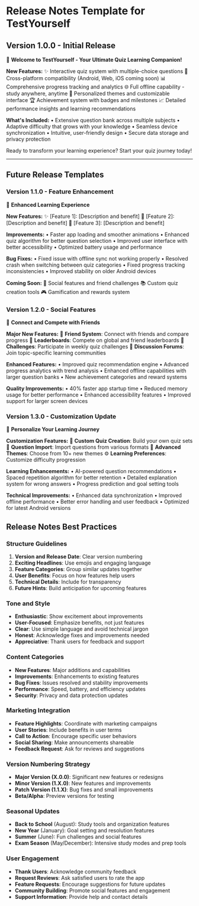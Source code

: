 # Release Notes Template for TestYourself

## Version 1.0.0 - Initial Release
🎉 **Welcome to TestYourself - Your Ultimate Quiz Learning Companion!**

**New Features:**
✨ Interactive quiz system with multiple-choice questions
📱 Cross-platform compatibility (Android, Web, iOS coming soon)
📊 Comprehensive progress tracking and analytics
🌐 Full offline capability - study anywhere, anytime
🎨 Personalized themes and customizable interface
🏆 Achievement system with badges and milestones
📈 Detailed performance insights and learning recommendations

**What's Included:**
• Extensive question bank across multiple subjects
• Adaptive difficulty that grows with your knowledge
• Seamless device synchronization
• Intuitive, user-friendly design
• Secure data storage and privacy protection

Ready to transform your learning experience? Start your quiz journey today!

---

## Future Release Templates

### Version 1.1.0 - Feature Enhancement
🚀 **Enhanced Learning Experience**

**New Features:**
✨ [Feature 1]: [Description and benefit]
📱 [Feature 2]: [Description and benefit]
🎯 [Feature 3]: [Description and benefit]

**Improvements:**
• Faster app loading and smoother animations
• Enhanced quiz algorithm for better question selection
• Improved user interface with better accessibility
• Optimized battery usage and performance

**Bug Fixes:**
• Fixed issue with offline sync not working properly
• Resolved crash when switching between quiz categories
• Fixed progress tracking inconsistencies
• Improved stability on older Android devices

**Coming Soon:**
🎉 Social features and friend challenges
📚 Custom quiz creation tools
🎮 Gamification and rewards system

### Version 1.2.0 - Social Features
👥 **Connect and Compete with Friends**

**Major New Features:**
🤝 **Friend System**: Connect with friends and compare progress
🏅 **Leaderboards**: Compete on global and friend leaderboards
🎪 **Challenges**: Participate in weekly quiz challenges
💬 **Discussion Forums**: Join topic-specific learning communities

**Enhanced Features:**
• Improved quiz recommendation engine
• Advanced progress analytics with trend analysis
• Enhanced offline capabilities with larger question banks
• New achievement categories and reward systems

**Quality Improvements:**
• 40% faster app startup time
• Reduced memory usage for better performance
• Enhanced accessibility features
• Improved support for larger screen devices

### Version 1.3.0 - Customization Update
🎨 **Personalize Your Learning Journey**

**Customization Features:**
🎯 **Custom Quiz Creation**: Build your own quiz sets
📝 **Question Import**: Import questions from various formats
🎨 **Advanced Themes**: Choose from 10+ new themes
⚙️ **Learning Preferences**: Customize difficulty progression

**Learning Enhancements:**
• AI-powered question recommendations
• Spaced repetition algorithm for better retention
• Detailed explanation system for wrong answers
• Progress prediction and goal setting tools

**Technical Improvements:**
• Enhanced data synchronization
• Improved offline performance
• Better error handling and user feedback
• Optimized for latest Android versions

## Release Notes Best Practices

### Structure Guidelines
1. **Version and Release Date**: Clear version numbering
2. **Exciting Headlines**: Use emojis and engaging language
3. **Feature Categories**: Group similar updates together
4. **User Benefits**: Focus on how features help users
5. **Technical Details**: Include for transparency
6. **Future Hints**: Build anticipation for upcoming features

### Tone and Style
- **Enthusiastic**: Show excitement about improvements
- **User-Focused**: Emphasize benefits, not just features
- **Clear**: Use simple language and avoid technical jargon
- **Honest**: Acknowledge fixes and improvements needed
- **Appreciative**: Thank users for feedback and support

### Content Categories
- **New Features**: Major additions and capabilities
- **Improvements**: Enhancements to existing features
- **Bug Fixes**: Issues resolved and stability improvements
- **Performance**: Speed, battery, and efficiency updates
- **Security**: Privacy and data protection updates

### Marketing Integration
- **Feature Highlights**: Coordinate with marketing campaigns
- **User Stories**: Include benefits in user terms
- **Call to Action**: Encourage specific user behaviors
- **Social Sharing**: Make announcements shareable
- **Feedback Request**: Ask for reviews and suggestions

### Version Numbering Strategy
- **Major Version (X.0.0)**: Significant new features or redesigns
- **Minor Version (1.X.0)**: New features and improvements
- **Patch Version (1.1.X)**: Bug fixes and small improvements
- **Beta/Alpha**: Preview versions for testing

### Seasonal Updates
- **Back to School** (August): Study tools and organization features
- **New Year** (January): Goal setting and resolution features  
- **Summer** (June): Fun challenges and social features
- **Exam Season** (May/December): Intensive study modes and prep tools

### User Engagement
- **Thank Users**: Acknowledge community feedback
- **Request Reviews**: Ask satisfied users to rate the app
- **Feature Requests**: Encourage suggestions for future updates
- **Community Building**: Promote social features and engagement
- **Support Information**: Provide help and contact details